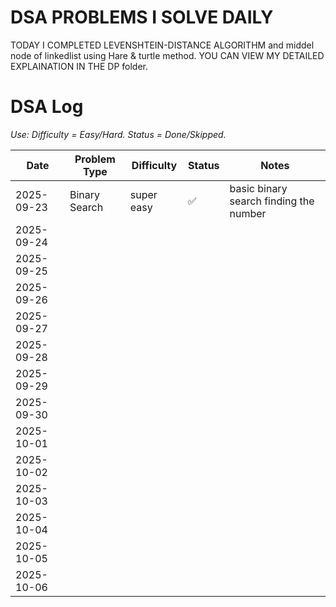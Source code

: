 # DSA PROBLEMS I SOLVE DAILY

TODAY I COMPLETED LEVENSHTEIN-DISTANCE ALGORITHM and middel node of linkedlist using Hare & turtle method. 
YOU CAN VIEW MY DETAILED EXPLAINATION IN THE DP folder.

# DSA Log

*Use: Difficulty = Easy/Hard. Status = Done/Skipped.*

| Date       | Problem Type | Difficulty | Status | Notes |
| ---------- | ------------ | ---------- | ------ | ----- |
| 2025-09-23 | Binary Search|super easy  |✅     |basic binary search finding the number|
| 2025-09-24 |              |            |        |       |
| 2025-09-25 |              |            |        |       |
| 2025-09-26 |              |            |        |       |
| 2025-09-27 |              |            |        |       |
| 2025-09-28 |              |            |        |       |
| 2025-09-29 |              |            |        |       |
| 2025-09-30 |              |            |        |       |
| 2025-10-01 |              |            |        |       |
| 2025-10-02 |              |            |        |       |
| 2025-10-03 |              |            |        |       |
| 2025-10-04 |              |            |        |       |
| 2025-10-05 |              |            |        |       |
| 2025-10-06 |              |            |        |       |

